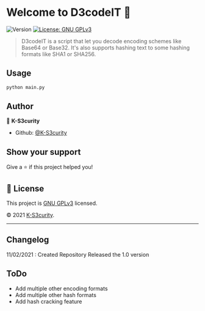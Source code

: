 # Welcome to D3codeIT 👋
![Version](https://img.shields.io/badge/version-1.0-blue.svg?cacheSeconds=2592000)
[![License: GNU GPLv3](https://img.shields.io/badge/License-GNU/GPLv3-yellow.svg)](https://gnu.org)

> D3codeIT is a script that let you decode encoding schemes like Base64 or Base32. It's also supports hashing text to some hashing formats like SHA1 or SHA256.

## Usage

```sh
python main.py
```

## Author

👤 **K-S3curity**

* Github: [@K-S3curity](https://github.com/K-S3curity)

## Show your support

Give a ⭐️ if this project helped you!


## 📝 License

This project is [GNU GPLv3](https://gnu.org) licensed.

© 2021 [K-S3curity](https://github.com/K-S3curity).

***

## Changelog

11/02/2021 : Created Repository
             Released the 1.0 version

## ToDo

* Add multiple other encoding formats
* Add multiple other hash formats
* Add hash cracking feature
